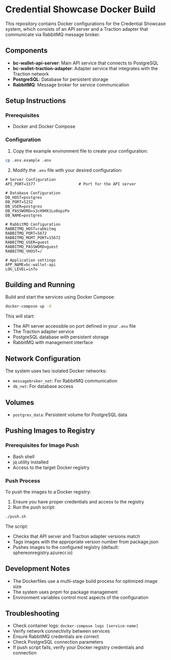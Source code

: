 # Credential Showcase Docker Build

This repository contains Docker configurations for the Credential Showcase system, which consists of an API server and a Traction adapter that communicate via RabbitMQ message broker.

## Components

- **bc-wallet-api-server**: Main API service that connects to PostgreSQL
- **bc-wallet-traction-adapter**: Adapter service that integrates with the Traction network
- **PostgreSQL**: Database for persistent storage
- **RabbitMQ**: Message broker for service communication

## Setup Instructions

### Prerequisites

- Docker and Docker Compose

### Configuration

1. Copy the example environment file to create your configuration:

```bash
cp .env.example .env
```

2. Modify the `.env` file with your desired configuration:

```
# Server Configuration
API_PORT=3377                   # Port for the API server

# Database Configuration
DB_HOST=postgres
DB_PORT=5232
DB_USER=postgres
DB_PASSWORD=s3cH9KK1Lo0opzPo
DB_NAME=postgres

# RabbitMQ Configuration
RABBITMQ_HOST=rabbitmq
RABBITMQ_PORT=5672
RABBITMQ_MGMT_PORT=15672
RABBITMQ_USER=guest
RABBITMQ_PASSWORD=guest
RABBITMQ_VHOST=/

# Application settings
APP_NAME=bc-wallet-api
LOG_LEVEL=info
```

## Building and Running

Build and start the services using Docker Compose:

```bash
docker-compose up -d
```

This will start:
- The API server accessible on port defined in your `.env` file
- The Traction adapter service
- PostgreSQL database with persistent storage
- RabbitMQ with management interface

## Network Configuration

The system uses two isolated Docker networks:
- `messagebroker_net`: For RabbitMQ communication
- `db_net`: For database access

## Volumes

- `postgres_data`: Persistent volume for PostgreSQL data

## Pushing Images to Registry

### Prerequisites for Image Push

- Bash shell
- jq utility installed
- Access to the target Docker registry

### Push Process

To push the images to a Docker registry:

1. Ensure you have proper credentials and access to the registry
2. Run the push script:

```bash
./push.sh
```

The script:
- Checks that API server and Traction adapter versions match
- Tags images with the appropriate version number from package.json
- Pushes images to the configured registry (default: sphereonregistry.azurecr.io)

## Development Notes

- The Dockerfiles use a multi-stage build process for optimized image size
- The system uses pnpm for package management
- Environment variables control most aspects of the configuration

## Troubleshooting

- Check container logs: `docker-compose logs [service-name]`
- Verify network connectivity between services
- Ensure RabbitMQ credentials are correct
- Check PostgreSQL connection parameters
- If push script fails, verify your Docker registry credentials and connection